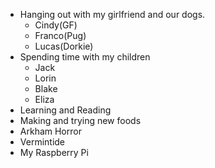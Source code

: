 - Hanging out with my girlfriend and our dogs.
  - Cindy(GF)
  - Franco(Pug)
  - Lucas(Dorkie)
- Spending time with my children
  - Jack
  - Lorin
  - Blake
  - Eliza
- Learning and Reading
- Making and trying new foods
- Arkham Horror
- Vermintide
- My Raspberry Pi
